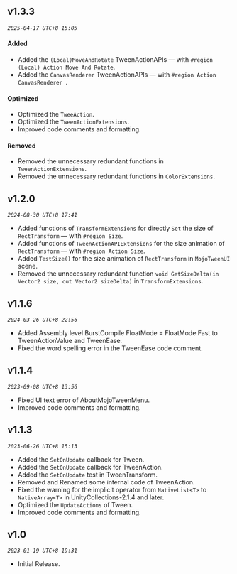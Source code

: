 ## v1.3.3

_`2025-04-17 UTC+8 15:05`_

#### Added

* Added the `(Local)MoveAndRotate` TweenActionAPIs — with `#region (Local) Action Move And Rotate`.
* Added the `CanvasRenderer` TweenActionAPIs — with `#region Action CanvasRenderer `.

#### Optimized

* Optimized the `TweeAction`.
* Optimized the `TweenActionExtensions`.
* Improved code comments and formatting.

#### Removed

* Removed the unnecessary redundant functions in `TweenActionExtensions`.
* Removed the unnecessary redundant functions in `ColorExtensions`.


## v1.2.0

_`2024-08-30 UTC+8 17:41`_

* Added functions of `TransformExtensions` for directly `Set` the size of `RectTransform` — with `#region Size`.
* Added functions of `TweenActionAPIExtensions` for the size animation of `RectTransform` — with `#region Action Size`.
* Added `TestSize()` for the size animation of `RectTransform` in `MojoTweenUI` scene.
* Removed the unnecessary redundant function `void GetSizeDelta(in Vector2 size, out Vector2 sizeDelta)` in `TransformExtensions`.


## v1.1.6

_`2024-03-26 UTC+8 22:56`_

* Added Assembly level BurstCompile FloatMode = FloatMode.Fast to TweenActionValue and TweenEase.
* Fixed the word spelling error in the TweenEase code comment.


## v1.1.4

_`2023-09-08 UTC+8 13:56`_

* Fixed UI text error of AboutMojoTweenMenu.
* Improved code comments and formatting.


## v1.1.3

_`2023-06-26 UTC+8 15:13`_

* Added the `SetOnUpdate` callback for Tween.
* Added the `SetOnUpdate` callback for TweenAction.
* Added the `SetOnUpdate` test in TweenTransform.
* Removed and Renamed some internal code of TweenAction. 
* Fixed the warning for the implicit operator from `NativeList<T>` to `NativeArray<T>` in UnityCollections-2.1.4 and later.
* Optimized the `UpdateActions` of Tween.
* Improved code comments and formatting.


## v1.0

_`2023-01-19 UTC+8 19:31`_

* Initial Release.
